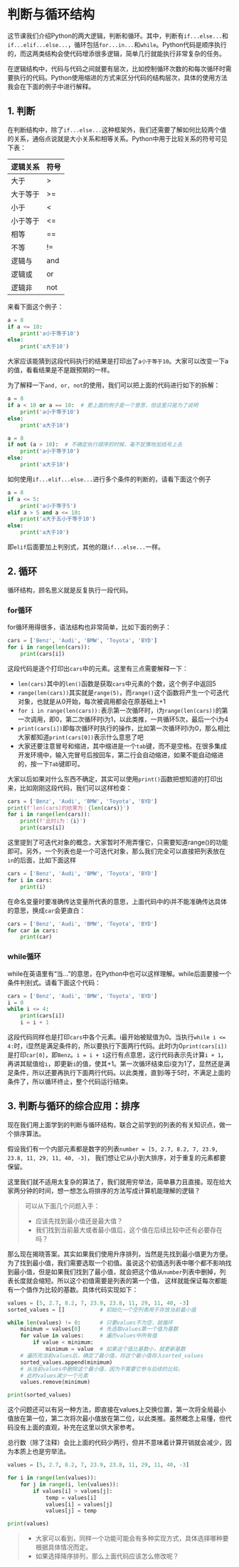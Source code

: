 # 判断与循环结构

这节课我们介绍Python的两大逻辑，判断和循环。其中，判断有`if...else...`和`if...elif...else...`，循环包括`for...in...`和`while`。Python代码是顺序执行的，而这两类结构会使代码增添很多逻辑，简单几行就能执行非常复杂的任务。

在逻辑结构中，代码与代码之间就要有层次，比如控制循环次数的和每次循环时需要执行的代码。Python使用缩进的方式来区分代码的结构层次，具体的使用方法我会在下面的例子中进行解释。

## 1. 判断

在判断结构中，除了`if...else...`这种框架外，我们还需要了解如何比较两个值的关系，通俗点说就是大小关系和相等关系。Python中用于比较关系的符号可见下表：

逻辑关系|符号
---|---
大于|>
大于等于|>=
小于|<
小于等于|<=
相等|==
不等|!=
逻辑与|and
逻辑或|or
逻辑非|not

来看下面这个例子：
```python
a = 8
if a <= 10:
    print('a小于等于10')
else:
    print('a大于10')
```
大家应该能猜到这段代码执行的结果是打印出了`a小于等于10`。大家可以改变一下a的值，看看结果是不是跟预期的一样。

为了解释一下`and, or, not`的使用，我们可以把上面的代码进行如下的拆解：
```python
a = 8
if a < 10 or a == 10:  # 更上面的例子是一个意思，但这里只是为了说明
    print('a小于等于10')
else:
    print('a大于10')
```

```python
a = 8
if not (a > 10):  # 不确定执行顺序的时候，毫不犹豫地加括号上去
    print('a小于等于10')
else:
    print('a大于10')
```

如何使用`if...elif...else...`进行多个条件的判断的，请看下面这个例子
```python
a = 8
if a <= 5:
    print('a小于等于5')
elif a > 5 and a <= 10:
    print('a大于五小于等于10')
else:
    print('a大于10')
```
即`elif`后面要加上判别式，其他的跟`if...else...`一样。



## 2. 循环

循环结构，顾名思义就是反复执行一段代码。

### for循环

for循环用得很多，语法结构也非常简单，比如下面的例子：

```python
cars = ['Benz', 'Audi', 'BMW', 'Toyota', 'BYD']
for i in range(len(cars)):
    print(cars[i])
```

这段代码是逐个打印出`cars`中的元素。这里有三点需要解释一下：
- `len(cars)`其中的`len()`函数是获取`cars`中元素的个数，这个例子中返回5
- `range(len(cars))`其实就是`range(5)`，而`range()`这个函数将产生一个可迭代对象，也就是从0开始，每次被调用都会在原基础上+1
- `for i in range(len(cars)):`表示第一次循环时，i为`range(len(cars))`的第一次调用，即0，第二次循环时i为1，以此类推，一共循环5次，最后一个i为4
- `print(cars[i])`即每次循环时执行的操作，比如第一次循环时i为0，那么相比大家都知道`print(cars[0])`表示什么意思了吧
- 大家还要注意冒号和缩进，其中缩进是一个`tab`键，而不是空格。在很多集成开发环境中，输入完冒号后按回车，第二行会自动缩进，如果不能自动缩进的，按一下`Tab`键即可。

大家以后如果对什么东西不确定，其实可以使用`print()`函数把想知道的打印出来，比如刚刚这段代码，我们可以这样检查：
```python
cars = ['Benz', 'Audi', 'BMW', 'Toyota', 'BYD']
print(f'len(cars)的结果为：{len(cars)}')
for i in range(len(cars)):
    print(f'此时i为：{i}')
    print(cars[i])
```

这里提到了可迭代对象的概念，大家暂时不用弄懂它，只需要知道range()的功能即可。另外，一个列表也是一个可迭代对象，那么我们完全可以直接把列表放在`in`的后面，比如下面这样

```python
cars = ['Benz', 'Audi', 'BMW', 'Toyota', 'BYD']
for i in cars:
    print(i)
```

在命名变量时要准确传达变量所代表的意思，上面代码中的i并不能准确传达具体的意思，换成`car`会更直白：

```python
cars = ['Benz', 'Audi', 'BMW', 'Toyota', 'BYD']
for car in cars:
    print(car)
```

### while循环

while在英语里有“当...”的意思，在Python中也可以这样理解。while后面要接一个条件判别式。请看下面这个代码：
```python
cars = ['Benz', 'Audi', 'BMW', 'Toyota', 'BYD']
i = 0
while i <= 4:
    print(cars[i])
    i = i + 1
```
这段代码同样也是打印`cars`中各个元素。i最开始被赋值为0。当执行`while i <= 4:`时，i显然是满足条件的，所以要执行下面两行代码。此时i为0`print(cars[i])`是打印`car[0]`，即`Benz`。`i = i + 1`这行有点意思，这行代码表示先计算`i + 1`，再讲其赋值给`i`，即更新`i`的值，使其+1。第一次循环结束后i变为1了，显然还是满足条件，所以还要再执行下面两行代码。以此类推，直到i等于5时，不满足上面的条件了，所以循环终止，整个代码运行结束。

## 3. 判断与循环的综合应用：排序

现在我们用上面学到的判断与循环结构，联合之前学到的列表的有关知识点，做一个排序算法。

假设我们有一个内部元素都是数字的列表`number = [5, 2.7, 8.2, 7, 23.9, 23.8, 11, 29, 11, 40, -3]`， 我们想让它从小到大排序，对于重复的元素都要保留。

这里我们就不适用太复杂的算法了，我们就用穷举法，简单暴力且直接。现在给大家两分钟的时间，想一想怎么将排序的方法写成计算机能理解的逻辑？

> 可以从下面几个问题入手：
> - 应该先找到最小值还是最大值？
> - 我们找到当前最大或者最小值后，这个值在后续比较中还有必要存在吗？

那么现在揭晓答案。其实如果我们使用升序排列，当然是先找到最小值更为方便。为了找到最小值，我们需要选取一个初值。虽说这个初值选列表中哪个都不影响找到最小值，但是如果我们找到了最小值，就会把这个值从`number`列表中删掉，列表长度就会缩短。所以这个初值需要是列表的第一个值， 这样就能保证每次都能有一个值作为比较的基数。具体代码实现如下：

```python
values = [5, 2.7, 8.2, 7, 23.9, 23.8, 11, 29, 11, 40, -3]
sorted_values = []           # 初始化一个空列表用于存放当前最小值

while len(values) != 0:      # 只要values不为空，就循环
    minimum = values[0]      # 先选取values第一个值为基数
    for value in values:     # 遍历values中所有值
        if value < minimum:  
            minimum = value  # 如果这个值比基数小，就更新基数
    # 遍历完当前values后，确定了最小值，将这个最小值存入sorted_values
    sorted_values.append(minimum)  
    # 从当前values中删除这个最小值，因为不需要它参与后续的比较。
    # 此时values减少一个元素
    values.remove(minimum)  

print(sorted_values)
```

这个问题还可以有另一种方法，即直接在values上交换位置，第一次将全局最小值放在第一位，第二次将次最小值放在第二位，以此类推。虽然概念上易懂，但代码没有上面的直观，补充在这里以供大家参考。

总行数（除了注释）会比上面的代码少两行，但并不意味着计算开销就会减少，因为本质上也是穷举法。

```python
values = [5, 2.7, 8.2, 7, 23.9, 23.8, 11, 29, 11, 40, -3]

for i in range(len(values)):  
    for j in range(i, len(values)):
        if values[i] > values[j]:
            temp = values[i]
            values[i] = values[j]
            values[j] = temp

print(values)
```
> - 大家可以看到，同样一个功能可能会有多种实现方式，具体选择哪种要根据具体情况而定。
> - 如果选择降序排列，那么上面代码应该怎么修改呢？